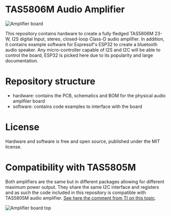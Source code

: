 # TAS5806M Audio Amplifier

![Amplifier board](https://github.com/tonyp7/TAS5806M-Audio-Amplifier/raw/master/pictures/tas5806m-amplifier-pic1.jpg)

This repository contains hardware to create a fully fledged TAS5806M 23-W, I2S digital Input, stereo, closed-loop Class-D audio
amplifier.
In addition, it contains example software for Espressif's ESP32 to create a bluetooth audio speaker. Any micro-controller capable of I2S and I2C will be able to control the board, ESP32 is picked here due to its popularity and large documentation.

# Repository structure

* hardware: contains the PCB, schematics and BOM for the physical audio amplfiier board
* software: contains code examples to interface with the board

# License

Hardware and software is free and open source, published under the MIT license.

# Compatibility with TAS5805M

Both amplifiers are the same but in different packages allowing for different maximum power output. They share the same I2C interface and registers and as such the code included in this repository is compatible with TAS5805M audio amplifier. [See here the comment from TI on this topic](http://e2e.ti.com/support/audio/f/6/t/812496?TAS5805M-comparing-to-TAS5806M).

![Amplifier board top](https://github.com/tonyp7/TAS5806M-Audio-Amplifier/raw/master/pictures/tas5806m-amplifier-pic2-top.jpg)

